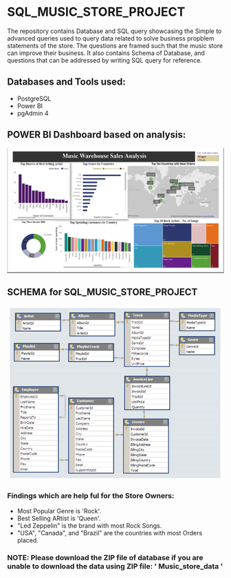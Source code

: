 # SQL_MUSIC_STORE_PROJECT
The repository contains Database and SQL query showcasing the Simple to advanced queries used to query data related to solve business propblem statements of the store. The questions are framed such that the music store can improve their business. It also contains Schema of Database, and questions that can be addressed by writing SQL query for reference.

## Databases and Tools used:
* PostgreSQL
* Power BI
* pgAdmin 4

## POWER BI Dashboard based on analysis:
![Dashboard](https://github.com/gurugiter/SQL_MUSIC_STORE_PROJECT/blob/main/Power_BI_dashboard_Image.PNG)

## SCHEMA for SQL_MUSIC_STORE_PROJECT
![SCHEMA](https://github.com/gurugiter/SQL_MUSIC_STORE_PROJECT/blob/main/MusicDatabaseSchema.png)

### Findings which are help ful for the Store Owners:
* Most Popular Genre is 'Rock'.
* Best Selling ARtist is 'Queen'.
* "Led Zeppelin" is the brand with most Rock Songs.
* "USA", "Canada", and "Brazil" are the countries with most Orders placed.

### NOTE: Please download the ZIP file of database if you are unable to download the data using ZIP file: ' Music_store_data '
